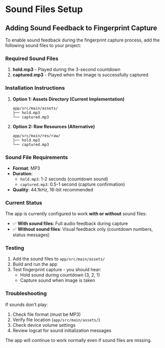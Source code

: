 # Sound Files Setup

## Adding Sound Feedback to Fingerprint Capture

To enable sound feedback during the fingerprint capture process, add the following sound files to your project:

### Required Sound Files

1. **hold.mp3** - Played during the 3-second countdown
2. **captured.mp3** - Played when the image is successfully captured

### Installation Instructions

1. **Option 1: Assets Directory (Current Implementation)**
   ```
   app/src/main/assets/
   ├── hold.mp3
   └── captured.mp3
   ```

2. **Option 2: Raw Resources (Alternative)**
   ```
   app/src/main/res/raw/
   ├── hold.mp3
   └── captured.mp3
   ```

### Sound File Requirements

- **Format**: MP3
- **Duration**: 
  - `hold.mp3`: 1-2 seconds (countdown sound)
  - `captured.mp3`: 0.5-1 second (capture confirmation)
- **Quality**: 44.1kHz, 16-bit recommended

### Current Status

The app is currently configured to work **with or without** sound files:
- ✅ **With sound files**: Full audio feedback during capture
- ✅ **Without sound files**: Visual feedback only (countdown numbers, status messages)

### Testing

1. Add the sound files to `app/src/main/assets/`
2. Build and run the app
3. Test fingerprint capture - you should hear:
   - Hold sound during countdown (3, 2, 1)
   - Capture sound when image is taken

### Troubleshooting

If sounds don't play:
1. Check file format (must be MP3)
2. Verify file location (`app/src/main/assets/`)
3. Check device volume settings
4. Review logcat for sound initialization messages

The app will continue to work normally even if sound files are missing.
